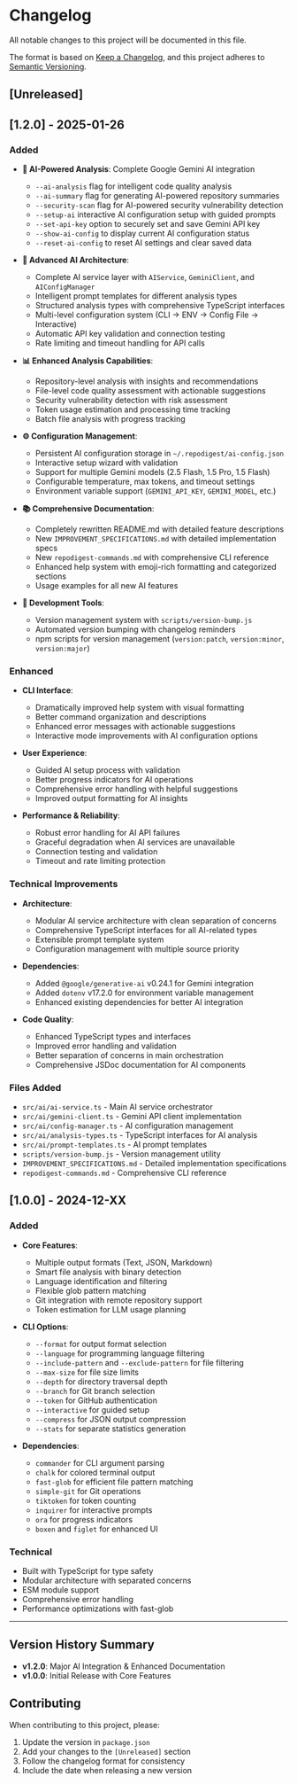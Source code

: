 # Changelog

All notable changes to this project will be documented in this file.

The format is based on [Keep a Changelog](https://keepachangelog.com/en/1.0.0/),
and this project adheres to [Semantic Versioning](https://semver.org/spec/v2.0.0.html).

## [Unreleased]

## [1.2.0] - 2025-01-26

### Added
- **🤖 AI-Powered Analysis**: Complete Google Gemini AI integration
  - `--ai-analysis` flag for intelligent code quality analysis
  - `--ai-summary` flag for generating AI-powered repository summaries
  - `--security-scan` flag for AI-powered security vulnerability detection
  - `--setup-ai` interactive AI configuration setup with guided prompts
  - `--set-api-key` option to securely set and save Gemini API key
  - `--show-ai-config` to display current AI configuration status
  - `--reset-ai-config` to reset AI settings and clear saved data

- **🧠 Advanced AI Architecture**: 
  - Complete AI service layer with `AIService`, `GeminiClient`, and `AIConfigManager`
  - Intelligent prompt templates for different analysis types
  - Structured analysis types with comprehensive TypeScript interfaces
  - Multi-level configuration system (CLI → ENV → Config File → Interactive)
  - Automatic API key validation and connection testing
  - Rate limiting and timeout handling for API calls

- **📊 Enhanced Analysis Capabilities**:
  - Repository-level analysis with insights and recommendations
  - File-level code quality assessment with actionable suggestions
  - Security vulnerability detection with risk assessment
  - Token usage estimation and processing time tracking
  - Batch file analysis with progress tracking

- **⚙️ Configuration Management**:
  - Persistent AI configuration storage in `~/.repodigest/ai-config.json`
  - Interactive setup wizard with validation
  - Support for multiple Gemini models (2.5 Flash, 1.5 Pro, 1.5 Flash)
  - Configurable temperature, max tokens, and timeout settings
  - Environment variable support (`GEMINI_API_KEY`, `GEMINI_MODEL`, etc.)

- **📚 Comprehensive Documentation**:
  - Completely rewritten README.md with detailed feature descriptions
  - New `IMPROVEMENT_SPECIFICATIONS.md` with detailed implementation specs
  - New `repodigest-commands.md` with comprehensive CLI reference
  - Enhanced help system with emoji-rich formatting and categorized sections
  - Usage examples for all new AI features

- **🔧 Development Tools**:
  - Version management system with `scripts/version-bump.js`
  - Automated version bumping with changelog reminders
  - npm scripts for version management (`version:patch`, `version:minor`, `version:major`)

### Enhanced
- **CLI Interface**: 
  - Dramatically improved help system with visual formatting
  - Better command organization and descriptions
  - Enhanced error messages with actionable suggestions
  - Interactive mode improvements with AI configuration options

- **User Experience**:
  - Guided AI setup process with validation
  - Better progress indicators for AI operations
  - Comprehensive error handling with helpful suggestions
  - Improved output formatting for AI insights

- **Performance & Reliability**:
  - Robust error handling for AI API failures
  - Graceful degradation when AI services are unavailable
  - Connection testing and validation
  - Timeout and rate limiting protection

### Technical Improvements
- **Architecture**: 
  - Modular AI service architecture with clean separation of concerns
  - Comprehensive TypeScript interfaces for all AI-related types
  - Extensible prompt template system
  - Configuration management with multiple source priority

- **Dependencies**: 
  - Added `@google/generative-ai` v0.24.1 for Gemini integration
  - Added `dotenv` v17.2.0 for environment variable management
  - Enhanced existing dependencies for better AI integration

- **Code Quality**:
  - Enhanced TypeScript types and interfaces
  - Improved error handling and validation
  - Better separation of concerns in main orchestration
  - Comprehensive JSDoc documentation for AI components

### Files Added
- `src/ai/ai-service.ts` - Main AI service orchestrator
- `src/ai/gemini-client.ts` - Gemini API client implementation
- `src/ai/config-manager.ts` - AI configuration management
- `src/ai/analysis-types.ts` - TypeScript interfaces for AI analysis
- `src/ai/prompt-templates.ts` - AI prompt templates
- `scripts/version-bump.js` - Version management utility
- `IMPROVEMENT_SPECIFICATIONS.md` - Detailed implementation specifications
- `repodigest-commands.md` - Comprehensive CLI reference

## [1.0.0] - 2024-12-XX

### Added
- **Core Features**:
  - Multiple output formats (Text, JSON, Markdown)
  - Smart file analysis with binary detection
  - Language identification and filtering
  - Flexible glob pattern matching
  - Git integration with remote repository support
  - Token estimation for LLM usage planning
  
- **CLI Options**:
  - `--format` for output format selection
  - `--language` for programming language filtering
  - `--include-pattern` and `--exclude-pattern` for file filtering
  - `--max-size` for file size limits
  - `--depth` for directory traversal depth
  - `--branch` for Git branch selection
  - `--token` for GitHub authentication
  - `--interactive` for guided setup
  - `--compress` for JSON output compression
  - `--stats` for separate statistics generation

- **Dependencies**:
  - `commander` for CLI argument parsing
  - `chalk` for colored terminal output
  - `fast-glob` for efficient file pattern matching
  - `simple-git` for Git operations
  - `tiktoken` for token counting
  - `inquirer` for interactive prompts
  - `ora` for progress indicators
  - `boxen` and `figlet` for enhanced UI

### Technical
- Built with TypeScript for type safety
- Modular architecture with separated concerns
- ESM module support
- Comprehensive error handling
- Performance optimizations with fast-glob

---

## Version History Summary

- **v1.2.0**: Major AI Integration & Enhanced Documentation
- **v1.0.0**: Initial Release with Core Features

## Contributing

When contributing to this project, please:
1. Update the version in `package.json`
2. Add your changes to the `[Unreleased]` section
3. Follow the changelog format for consistency
4. Include the date when releasing a new version